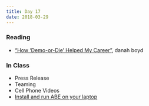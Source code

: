 ```yaml
---
title: Day 17
date: 2018-03-29
---
```


### Reading

* [“How ‘Demo-or-Die’ Helped My Career”](http://www.zephoria.org/thoughts/archives/2017/08/01/how-demo-or-die-helped-my-career.html), danah boyd

### In Class

* Press Release
* Teaming
* Cell Phone Videos
* [Install and run ABE on your laptop](/handouts/2018-03-29-getting-started-with-abe/)
